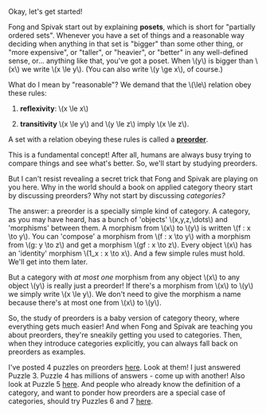 Okay, let's get started!  

Fong and Spivak start out by explaining **posets**, which is short for "partially ordered sets".   Whenever you have a set of things and a reasonable way deciding when anything in that set is "bigger" than some other thing, or "more expensive", or "taller", or "heavier", or "better" in any well-defined sense, or... anything like that, you've got a poset.  When \\(y\\) is bigger than \\(x\\) we write \\(x \le y\\).  (You can also write \\(y \ge x\\), of course.)  

What do I mean by "reasonable"?  We demand that the \\(\le\\) relation obey these rules:

1.  **reflexivity**: \\(x \le x\\)

2.  **transitivity** \\(x \le y\\) and \\(y \le z\\) imply \\(x \le z\\).

A set with a relation obeying these rules is called a **[preorder](https://en.wikipedia.org/wiki/Preorder)**.

This is a fundamental concept!   After all, humans are always busy trying to compare things and see what's better.  So, we'll start by studying preorders.   

But I can't resist revealing a secret trick that Fong and Spivak are playing on you here.  Why in the world should a book on applied category theory start by discussing preorders?  Why not start by discussing _categories?_

The answer: a preorder is a specially simple kind of category.  A category, as you may have heard, has a bunch of 'objects' \\(x,y,z,\dots\\) and 'morphisms' between them.  A morphism from \\(x\\) to \\(y\\) is written \\(f : x \to y\\).   You can 'compose' a morphism from \\(f : x \to y\\) with a morphism from \\(g: y \to z\\) and get a morphism \\(gf : x \to z\\).  Every object \\(x\\) has an 'identity' morphism \\(1_x : x \to x\\).  And a few simple rules must hold.  We'll get into them later.

But a category with _at most one_ morphism from any object \\(x\\) to any object \\(y\\) is really just a preorder!   If there's a morphism from \\(x\\) to \\(y\\) we simply write \\(x \le y\\).    We don't need to give the morphism a name because there's at most one from  \\(x\\) to \\(y\\).

So, the study of preorders is a baby version of category theory, where everything gets much easier!    And when Fong and Spivak are teaching you about preorders, they're sneakily getting you used to categories.  Then, when they introduce categories explicitly, you can always fall back on preorders as examples.  

I've posted 4 puzzles on preorders [here](https://forum.azimuthproject.org/discussion/comment/15878/#Comment_15878).  Look at them!  I just answered Puzzle 3.  Puzzle 4 has millions of answers - come up with another!  Also look at Puzzle 5 [here](https://forum.azimuthproject.org/discussion/comment/15954/#Comment_15954).  And people who already know the definition of a category, and want to ponder how preorders are a special case of categories, should try Puzzles 6 and 7 [here](https://forum.azimuthproject.org/discussion/comment/16077/#Comment_16077).